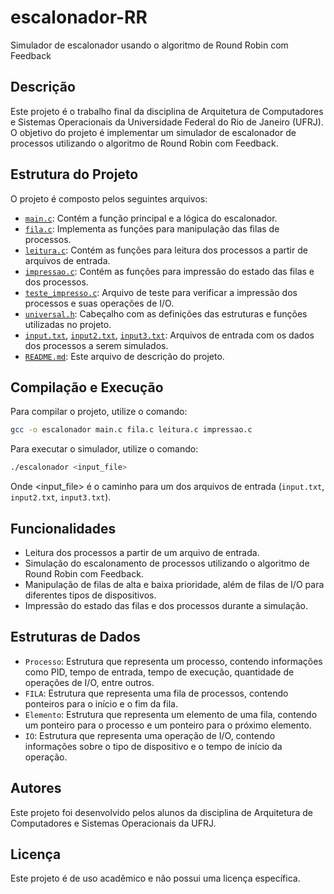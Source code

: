# escalonador-RR

Simulador de escalonador usando o algoritmo de Round Robin com Feedback

## Descrição

Este projeto é o trabalho final da disciplina de Arquitetura de Computadores e Sistemas Operacionais da Universidade Federal do Rio de Janeiro (UFRJ). O objetivo do projeto é implementar um simulador de escalonador de processos utilizando o algoritmo de Round Robin com Feedback.

## Estrutura do Projeto

O projeto é composto pelos seguintes arquivos:

- [`main.c`](main.c): Contém a função principal e a lógica do escalonador.
- [`fila.c`](fila.c): Implementa as funções para manipulação das filas de processos.
- [`leitura.c`](leitura.c): Contém as funções para leitura dos processos a partir de arquivos de entrada.
- [`impressao.c`](impressao.c): Contém as funções para impressão do estado das filas e dos processos.
- [`teste_impresso.c`](teste_impresso.c): Arquivo de teste para verificar a impressão dos processos e suas operações de I/O.
- [`universal.h`](universal.h): Cabeçalho com as definições das estruturas e funções utilizadas no projeto.
- [`input.txt`](input.txt), [`input2.txt`](input2.txt), [`input3.txt`](input3.txt): Arquivos de entrada com os dados dos processos a serem simulados.
- [`README.md`](README.md): Este arquivo de descrição do projeto.

## Compilação e Execução

Para compilar o projeto, utilize o comando:

```sh
gcc -o escalonador main.c fila.c leitura.c impressao.c
```

Para executar o simulador, utilize o comando:

```sh
./escalonador <input_file>
```
Onde <input_file> é o caminho para um dos arquivos de entrada (`input.txt`, `input2.txt`, `input3.txt`).

## Funcionalidades
- Leitura dos processos a partir de um arquivo de entrada.
- Simulação do escalonamento de processos utilizando o algoritmo de Round Robin com Feedback.
- Manipulação de filas de alta e baixa prioridade, além de filas de I/O para diferentes tipos de dispositivos.
- Impressão do estado das filas e dos processos durante a simulação.

## Estruturas de Dados
- `Processo`: Estrutura que representa um processo, contendo informações como PID, tempo de entrada, tempo de execução, quantidade de operações de I/O, entre outros.
- `FILA`: Estrutura que representa uma fila de processos, contendo ponteiros para o início e o fim da fila.
- `Elemento`: Estrutura que representa um elemento de uma fila, contendo um ponteiro para o processo e um ponteiro para o próximo elemento.
- `IO`: Estrutura que representa uma operação de I/O, contendo informações sobre o tipo de dispositivo e o tempo de início da operação.

## Autores
Este projeto foi desenvolvido pelos alunos da disciplina de Arquitetura de Computadores e Sistemas Operacionais da UFRJ.

## Licença
Este projeto é de uso acadêmico e não possui uma licença específica.